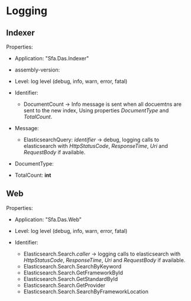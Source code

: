 # Logging

## Indexer

Properties: 
- Application: "Sfa.Das.Indexer"
- assembly-version: 

- Level: log level (debug, info, warn, error, fatal)
- Identifier: 
  - DocumentCount -> Info message is sent when all docuemtns are sent to the new index, Using properties *DocumentType* and *TotalCount*. 

- Message: 
  - ElasticsearchQuery: *identifier* -> debug, logging calls to elasticsearch with *HttpStatusCode*, *ResponseTime*, *Uri* and *RequestBody* if available.

- DocumentType:
- TotalCount: **int**

## Web

Properties: 
- Application: "Sfa.Das.Web"

- Level: log level (debug, info, warn, error, fatal)
- Identifier: 
  - Elasticsearch.Search.*caller* -> logging calls to elasticsearch with *HttpStatusCode*, *ResponseTime*, *Uri* and *RequestBody* if available.
  - Elasticsearch.Search.SearchByKeyword
  - Elasticsearch.Search.GetFrameworkById
  - Elasticsearch.Search.GetStandardById
  - Elasticsearch.Search.GetProvider
  - Elasticsearch.Search.SearchByFrameworkLocation


